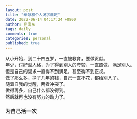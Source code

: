 ```yaml
---
layout: post
title: "奉献和个人渴求满足"
date: 2022-06-14 04:17:24 +0800
author: 丘海东 
tags: daily
comments: true
categories: personal
published: true
---
```

从小开始，到二十四五岁，一直被教育，要做贡献。  
年少，讨好型人格，为了得到别人的夸赞，一直照做，满足别人。  
但是自己的渴求一直得不到满足，甚至得不到正视。  
做了那么多，挣了几年的钱，自己一直不花，都给别人了。  
随着自我的觉醒，两者冲突了。  
做得再多，自己什么都没得到。  
然后就再也没有努力的动力了。  
### 为自己活一次
